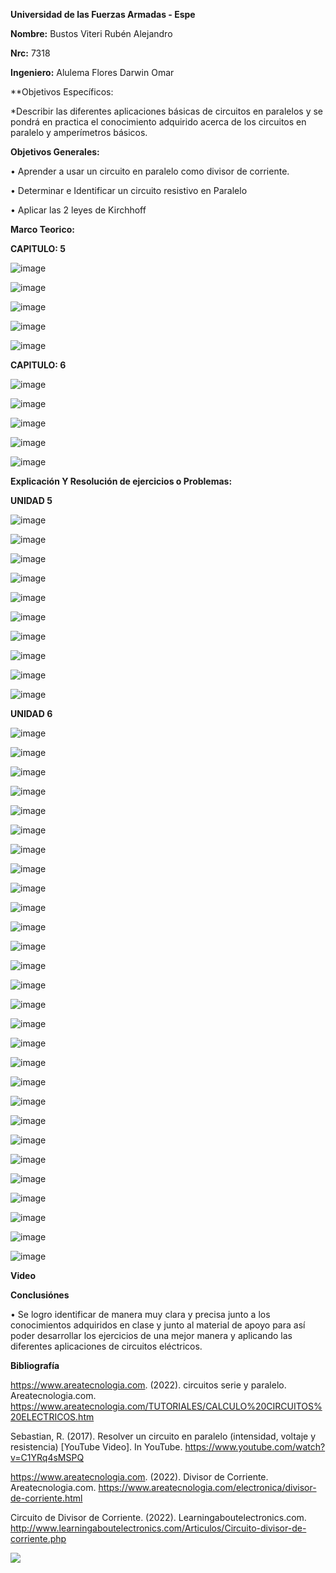 
**Universidad de las Fuerzas Armadas - Espe**

**Nombre:** Bustos Viteri Rubén Alejandro

**Nrc:** 7318

**Ingeniero:** Alulema Flores Darwin Omar

**Objetivos Específicos:

*Describir las diferentes aplicaciones básicas de circuitos en paralelos y se pondrá en practica el conocimiento adquirido acerca de los circuitos en paralelo y amperímetros básicos.

**Objetivos Generales:**

•	Aprender a usar un circuito en paralelo como divisor de corriente.

•	Determinar e Identificar un circuito resistivo en Paralelo

•	Aplicar las 2 leyes de Kirchhoff


**Marco Teorico:**

**CAPITULO: 5**

![image](https://user-images.githubusercontent.com/105680588/171801411-cf2a69b0-6f47-4d58-b180-fea0dc0046cd.png)

![image](https://user-images.githubusercontent.com/105680588/171801450-e33495f6-f553-41c1-a352-85faf557f9e0.png)

![image](https://user-images.githubusercontent.com/105680588/171801482-d9e30065-cf02-4b22-b6f8-4ec4507969a8.png)

![image](https://user-images.githubusercontent.com/105680588/171801518-8698e9b7-1a28-45bb-9521-6db66d9172eb.png)

![image](https://user-images.githubusercontent.com/105680588/171801543-663ab98d-6c92-420f-a703-e192af277ff5.png)


**CAPITULO: 6**

![image](https://user-images.githubusercontent.com/105680588/171801628-8ca38bde-745e-4aed-954e-9265f95531dc.png)

![image](https://user-images.githubusercontent.com/105680588/171801658-5b650ecc-548c-45bf-b105-6c3549d5cae9.png)

![image](https://user-images.githubusercontent.com/105680588/171801682-6f92b0a0-2594-450e-935b-0e91e7e1bd16.png)

![image](https://user-images.githubusercontent.com/105680588/171801719-60cc6667-4118-4dcd-b61a-a55401694cec.png)

![image](https://user-images.githubusercontent.com/105680588/171801761-fd2ea6fc-5ee1-4ef7-9d9c-20a3acc28586.png)


**Explicación Y Resolución de ejercicios o Problemas:**

**UNIDAD 5**

![image](https://user-images.githubusercontent.com/105680588/171801882-3244b097-33cc-469b-b468-bfb3e7c60df4.png)

![image](https://user-images.githubusercontent.com/105680588/171801966-b982562d-e824-420b-a18d-24f1552792a7.png)

![image](https://user-images.githubusercontent.com/105680588/171802011-d2649a95-0ba5-40b3-bda1-7559010f4c5f.png)

![image](https://user-images.githubusercontent.com/105680588/171802055-4b838de3-b363-45eb-98d4-9141f7786c84.png)

![image](https://user-images.githubusercontent.com/105680588/171802090-85092d76-e1ca-4dd5-a250-d3a688ccbf52.png)

![image](https://user-images.githubusercontent.com/105680588/171802192-070bb47e-0090-4a43-bada-ca5548f97bb0.png)

![image](https://user-images.githubusercontent.com/105680588/171802224-32904e37-8be1-4577-a9a4-054d96918dd2.png)

![image](https://user-images.githubusercontent.com/105680588/171802280-3847b1e6-dc27-45a5-acbb-60babd4ecdce.png)

![image](https://user-images.githubusercontent.com/105680588/171802315-dda78725-7dc8-4c08-bc1d-76cc5c2c88b3.png)

![image](https://user-images.githubusercontent.com/105680588/171802355-2a9ab783-fc80-4145-bb7d-f9a56ce64db6.png)

**UNIDAD 6**

![image](https://user-images.githubusercontent.com/105680588/171802584-98ff41e9-6b0f-4e3e-9230-bfeb39152955.png)

![image](https://user-images.githubusercontent.com/105680588/171802644-5ca303ee-39bf-456c-887c-39696e0ca6a7.png)

![image](https://user-images.githubusercontent.com/105680588/171802700-123e10f4-4e2c-4b55-8ab5-160f91dce0b4.png)

![image](https://user-images.githubusercontent.com/105680588/171802731-11db566c-b4ab-406f-afd9-5945d80f3821.png)

![image](https://user-images.githubusercontent.com/105680588/171802765-0ffde43e-ef2a-4eaf-b202-de0469509ef2.png)

![image](https://user-images.githubusercontent.com/105680588/171802810-0e38117c-262a-462f-9955-847d9d34274d.png)

![image](https://user-images.githubusercontent.com/105680588/171802840-db6cfe37-0cf4-4a8f-af72-ba3fdf416d4c.png)

![image](https://user-images.githubusercontent.com/105680588/171802869-caa135d9-dce0-42c8-9145-e7f93ee5ab7a.png)

![image](https://user-images.githubusercontent.com/105680588/171802912-9fd831a7-1eda-478e-97cf-52ca603f7612.png)

![image](https://user-images.githubusercontent.com/105680588/171802960-a602126e-b307-4e7c-b16d-2c9860507f63.png)

![image](https://user-images.githubusercontent.com/105680588/171802995-ab0fc50d-6052-4b2b-b5bf-6227d177d741.png)

![image](https://user-images.githubusercontent.com/105680588/171803045-d86f3d6d-9046-408a-aebe-fb33352d6480.png)

![image](https://user-images.githubusercontent.com/105680588/171803162-4d11704e-49ed-430e-ba2e-62db8643075c.png)

![image](https://user-images.githubusercontent.com/105680588/171803204-4f1e2751-3ed2-4e6e-be4b-057cb3321f25.png)

![image](https://user-images.githubusercontent.com/105680588/171803228-a13a87a2-0d01-4afc-9cd8-9dcca1b53466.png)

![image](https://user-images.githubusercontent.com/105680588/171803269-491a9477-cdc2-403d-a99d-f9a902dd8d83.png)

![image](https://user-images.githubusercontent.com/105680588/171803297-a9de7137-8720-460f-9607-b2f543db5b45.png)

![image](https://user-images.githubusercontent.com/105680588/171803329-9ebed991-72e0-4d2d-8343-c09ca984eb9d.png)

![image](https://user-images.githubusercontent.com/105680588/171803360-5ed3df79-ab90-40ee-a0fa-d602ee39f9df.png)

![image](https://user-images.githubusercontent.com/105680588/171803405-f57f2f13-3485-4ae8-ae4c-5ff6423c4d55.png)

![image](https://user-images.githubusercontent.com/105680588/171803432-320335b0-e5cf-412c-aef9-0710c45eec53.png)

![image](https://user-images.githubusercontent.com/105680588/171803453-08e301e1-bfa3-4204-8ffb-1ca6a30471a4.png)

![image](https://user-images.githubusercontent.com/105680588/171803487-e2bb1754-ca1f-43a6-b0c1-746ef16e6a92.png)

![image](https://user-images.githubusercontent.com/105680588/171803527-1e92c4c8-3512-4018-8420-fdfc56011ba9.png)

![image](https://user-images.githubusercontent.com/105680588/171803562-0288ed7a-620c-4dde-8348-52924855d0d5.png)

![image](https://user-images.githubusercontent.com/105680588/171803606-685fe8f8-18c9-4f33-9bfb-b5858029d1e5.png)

![image](https://user-images.githubusercontent.com/105680588/171803633-e13cd179-74ae-461b-9aa8-45e2a18a83d6.png)

![image](https://user-images.githubusercontent.com/105680588/171803665-2df7e0cb-6e40-41a7-9129-616aa707d6f0.png)

**Video**

**Conclusiónes**

•	Se logro identificar de manera muy clara y precisa junto a los conocimientos adquiridos en clase y junto al material de apoyo para así poder desarrollar los ejercicios de una mejor manera y aplicando las diferentes aplicaciones de circuitos eléctricos.

**Bibliografía**

https://www.areatecnologia.com. (2022). circuitos serie y paralelo. Areatecnologia.com. https://www.areatecnologia.com/TUTORIALES/CALCULO%20CIRCUITOS%20ELECTRICOS.htm


Sebastian, R. (2017). Resolver un circuito en paralelo (intensidad, voltaje y resistencia) [YouTube Video]. In YouTube. https://www.youtube.com/watch?v=C1YRq4sMSPQ

 https://www.areatecnologia.com. (2022). Divisor de Corriente. Areatecnologia.com. https://www.areatecnologia.com/electronica/divisor-de-corriente.html
 

Circuito de Divisor de Corriente. (2022). Learningaboutelectronics.com. http://www.learningaboutelectronics.com/Articulos/Circuito-divisor-de-corriente.php


![](https://github.com/doalulema/InformeTarea/blob/main/Tarea.png)
